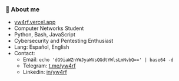 ### 🌱 About me
- [yw4rf.vercel.app](https://yw4rf.vercel.app)
- Computer Networks Student
- Python, Bash, JavaScript
- Cybersecurity and Pentesting Enthusiast 
- Lang: Español, English
- Contact:
  - Email: `echo 'dG9iaWZnYWJyaWVsQGdtYWlsLmNvbQ==' | base64 -d`
  - Telegram: [t.me/yw4rf](https://t.me/yw4rf)
  - Linkedin: [in/yw4rf](https://linkedin.com/in/yw4rf)

